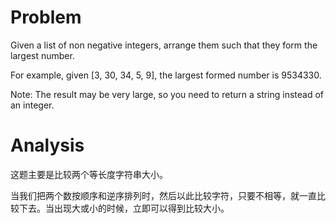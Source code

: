 # Problem

Given a list of non negative integers, arrange them such that they form the largest number.

For example, given [3, 30, 34, 5, 9], the largest formed number is 9534330.

Note: The result may be very large, so you need to return a string instead of an integer.

# Analysis

这题主要是比较两个等长度字符串大小。

当我们把两个数按顺序和逆序排列时，然后以此比较字符，只要不相等，就一直比较下去。当出现大或小的时候，立即可以得到比较大小。

